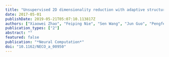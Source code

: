 ```yaml
---
title: "Unsupervised 2D dimensionality reduction with adaptive structure learning"
date: 2017-05-01
publishDate: 2019-05-21T05:07:10.113817Z
authors: ["Xiaowei Zhao", "Feiping Nie", "Sen Wang", "Jun Guo", "Pengfei Xu", "Xiaojiang Chen"]
publication_types: ["2"]
abstract: ""
featured: false
publication: "*Neural Computation*"
doi: "10.1162/NECO_a_00950"
---
```


